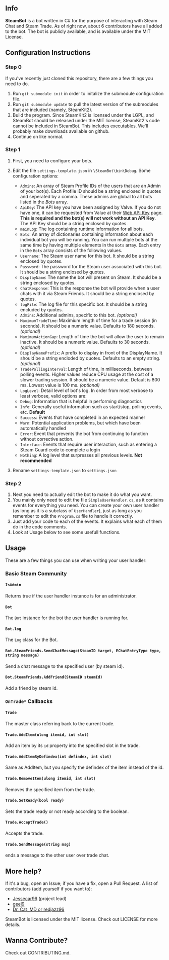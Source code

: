 ## Info ##

**SteamBot** is a bot written in C# for the purpose of interacting with Steam Chat and Steam Trade.  As of right now, about 6 contributors have all added to the bot.  The bot is publicly available, and is available under the MIT License.

## Configuration Instructions ##

### Step 0 ###
If you've recently just cloned this repository, there are a few things you need to do.

1. Run `git submodule init` in order to initalize the submodule configuration file.
2. Run `git submodule update` to pull the latest version of the submodules that are included (namely, SteamKit2).
3. Build the program.  Since SteamKit2 is licensed under the LGPL, and SteamBot should be released under the MIT license, SteamKit2's code cannot be included in SteamBot.  This includes executables.  We'll probably make downloads available on github.
4. Continue on like normal.

### Step 1 ###
1. First, you need to configure your bots.
2. Edit the file `settings-template.json` in `\SteamBot\bin\Debug`.  Some configuration options:

   - `Admins`: An array of Steam Profile IDs of the users that are an Admin of your bot(s). Each Profile ID should be a string enclosed in quotes and seperated by a comma. These admins are global to all bots listed in the _Bots_ array.
   - `ApiKey`: The API key you have been assigned by Valve. If you do not have one, it can be requested from Value at their [Web API Key](http://steamcommunity.com/dev/apikey) page. **This is required and the bot(s) will not work without an API Key**. The API Key should be a string enclosed by quotes.
   - `mainLog`: The log containing runtime information for all bots.
   - `Bots`: An array of dictionaries containing information about each individual bot you will be running. You can run multiple bots at the same time by having multiple elements in the `Bots` array. Each entry in the `Bots` array consists of the following values.
    - `Username`: The Steam user name for this bot. It should be a string enclosed by quotes.
    - `Password`: The password for the Steam user associated with this bot. It should be a string enclosed by quotes.
    - `DisplayName`: The name the bot will present on Steam. It should be a string enclosed by quotes.
    - `ChatResponse`: This is the response the bot will provide when a user chats with it via Steam Friends. It should be a string enclosed by quotes.
    - `logFile`: The log file for this specific bot. It should be a string encluded by quotes.
    - `Admins`: Additional admins, specific to this bot. _(optional)_
    - `MaximumTradeTime`: Maximium length of time for a trade session (in seconds). It should be a numeric value. Defaults to 180 seconds. _(optional)_
    - `MaximumActionGap`: Length of time the bot will allow the user to remain inactive. It should be a numeric value. Defaults to 30 seconds. _(optional)_
    - `DisplayNamePrefix`: A prefix to display in front of the DisplayName. It should be a string encloded by quotes. Defaults to an empty string. _(optional)_
    - `TradePollingInterval`: Length of time, in milliseconds, between polling events. Higher values reduce CPU usage at the cost of a slower trading session. It should be a numeric value. Default is 800 ms. Lowest value is 100 ms. _(optional)_
    - `LogLevel`: Detail level of bot's log. In order from most verbose to least verbose, valid options are:
	 - `Debug`: Information that is helpful in performing diagnostics
	 - `Info`: Generally useful information such as start/stop, polling events, etc. **Default**
	 - `Success`: Events that have completed in an expected manner
	 - `Warn`: Potential application problems, but which have been automatically handled
	 - `Error`: Event that prevents the bot from continuing to function without corrective action. 
	 - `Interface`: Events that require user interaction, such as entering a Steam Guard code to complete a login
	 - `Nothing`: A log level that surpresses all previous levels. **Not recommended**

3. Rename `settings-template.json` to `settings.json`
 
### Step 2 ###
1. Next you need to actually edit the bot to make it do what you want.
2. You mainly only need to edit the file `SimpleUserHandler.cs`, as it contains events for everything you need.  You can create your own user handler (as long as it is a subclass of `UserHandler`), just as long as you remember to edit the `Program.cs` file to handle it correctly.
3. Just add your code to each of the events.  It explains what each of them do in the code comments.
4. Look at Usage below to see some usefull functions.

## Usage ##

These are a few things you can use when writing your user handler:

### Basic Steam Community ###
#### `IsAdmin` ####
Returns true if the user handler instance is for an administrator.

#### `Bot` ####
The `Bot` instance for the bot the user handler is running for.

#### `Bot.log` ####
The `Log` class for the Bot.

#### `Bot.SteamFriends.SendChatMessage(SteamID target, EChatEntryType type, string message)` ####
Send a chat message to the specified user (by steam id).

#### `Bot.SteamFriends.AddFriend(SteamID steamId)` ####
Add a friend by steam id.

### `OnTrade*` Callbacks ###
#### `Trade` ####
The master class referring back to the current trade.

#### `Trade.AddItem(ulong itemid, int slot)` ####
Add an item by its `id` property into the specified slot in the trade.

#### `Trade.AddItemByDefindex(int defindex, int slot)` ####
Same as AddItem, but you specify the defindex of the item instead of the id.

#### `Trade.RemoveItem(ulong itemid, int slot)` ####
Removes the specified item from the trade.

#### `Trade.SetReady(bool ready)` ####
Sets the trade ready or not ready according to the boolean.

#### `Trade.AcceptTrade()` ####
Accepts the trade.

#### `Trade.SendMessage(string msg)` ####
ends a message to the other user over trade chat.

## More help? ##
If it's a bug, open an Issue; if you have a fix, open a Pull Request.  A list of contributors (add yourself if you want to):
- [Jessecar96](http://steamcommunity.com/id/jessecar) (project lead)
- [geel9](http://steamcommunity.com/id/geel9)
- [Dr. Cat, MD or redjazz96](http://steamcommunity.com/id/redjazz96)

SteamBot is licensed under the MIT license.  Check out LICENSE for more details.

## Wanna Contribute? ##
Check out CONTRIBUTING.md.
